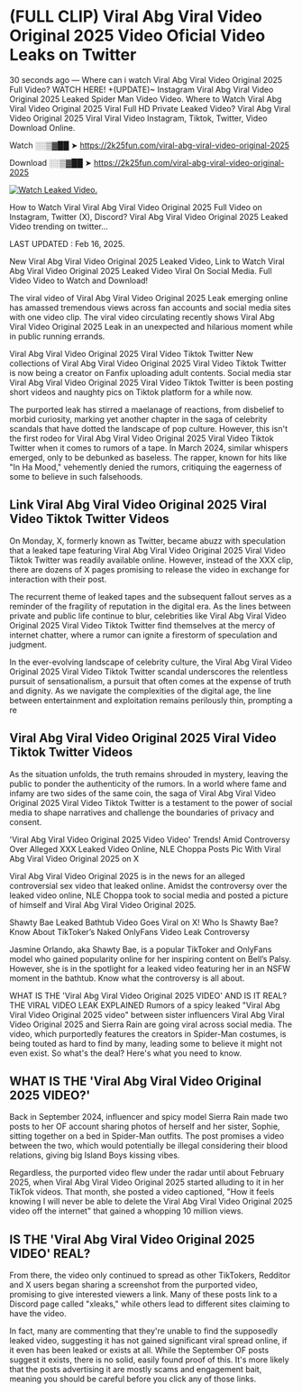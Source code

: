 # (FULL CLIP) Viral Abg Viral Video Original 2025 Video Oficial Video Leaks on Twitter

30 seconds ago — Where can i watch Viral Abg Viral Video Original 2025 Full Video? WATCH HERE! +(UPDATE)~ Instagram Viral Abg Viral Video Original 2025 Leaked Spider Man Video Video. Where to Watch Viral Abg Viral Video Original 2025 Viral Full HD Private Leaked Video? Viral Abg Viral Video Original 2025 Viral Viral Video Instagram, Tiktok, Twitter, Video Download Online.

Watch ░░▒▓██ ➤ https://2k25fun.com/viral-abg-viral-video-original-2025

Download ░░▒▓██ ➤ https://2k25fun.com/viral-abg-viral-video-original-2025

[![Watch Leaked Video.](https://miro.medium.com/v2/resize:fit:828/format:webp/1*cilzJN44JGOrTw9NJCrNHA.gif "Watch Leaked Video")](https://2k25fun.com/viral-abg-viral-video-original-2025)

How to Watch Viral Viral Abg Viral Video Original 2025 Full Video on Instagram, Twitter (X), Discord? Viral Abg Viral Video Original 2025 Leaked Video trending on twitter...

LAST UPDATED : Feb 16, 2025.

New Viral Abg Viral Video Original 2025 Leaked Video, Link to Watch Viral Abg Viral Video Original 2025 Leaked Video Viral On Social Media. Full Video Video to Watch and Download!

The viral video of Viral Abg Viral Video Original 2025 Leak emerging online has amassed tremendous views across fan accounts and social media sites with one video clip. The viral video circulating recently shows Viral Abg Viral Video Original 2025 Leak in an unexpected and hilarious moment while in public running errands.

Viral Abg Viral Video Original 2025 Viral Video Tiktok Twitter New collections of Viral Abg Viral Video Original 2025 Viral Video Tiktok Twitter is now being a creator on Fanfix uploading adult contents. Social media star Viral Abg Viral Video Original 2025 Viral Video Tiktok Twitter is been posting short videos and naughty pics on Tiktok platform for a while now.

The purported leak has stirred a maelanage of reactions, from disbelief to morbid curiosity, marking yet another chapter in the saga of celebrity scandals that have dotted the landscape of pop culture. However, this isn't the first rodeo for Viral Abg Viral Video Original 2025 Viral Video Tiktok Twitter when it comes to rumors of a tape. In March 2024, similar whispers emerged, only to be debunked as baseless. The rapper, known for hits like "In Ha Mood," vehemently denied the rumors, critiquing the eagerness of some to believe in such falsehoods.

## Link Viral Abg Viral Video Original 2025 Viral Video Tiktok Twitter Videos

On Monday, X, formerly known as Twitter, became abuzz with speculation that a leaked tape featuring Viral Abg Viral Video Original 2025 Viral Video Tiktok Twitter was readily available online. However, instead of the XXX clip, there are dozens of X pages promising to release the video in exchange for interaction with their post.

The recurrent theme of leaked tapes and the subsequent fallout serves as a reminder of the fragility of reputation in the digital era. As the lines between private and public life continue to blur, celebrities like Viral Abg Viral Video Original 2025 Viral Video Tiktok Twitter find themselves at the mercy of internet chatter, where a rumor can ignite a firestorm of speculation and judgment.

In the ever-evolving landscape of celebrity culture, the Viral Abg Viral Video Original 2025 Viral Video Tiktok Twitter scandal underscores the relentless pursuit of sensationalism, a pursuit that often comes at the expense of truth and dignity. As we navigate the complexities of the digital age, the line between entertainment and exploitation remains perilously thin, prompting a re

##  Viral Abg Viral Video Original 2025 Viral Video Tiktok Twitter Videos

As the situation unfolds, the truth remains shrouded in mystery, leaving the public to ponder the authenticity of the rumors. In a world where fame and infamy are two sides of the same coin, the saga of Viral Abg Viral Video Original 2025 Viral Video Tiktok Twitter is a testament to the power of social media to shape narratives and challenge the boundaries of privacy and consent.

'Viral Abg Viral Video Original 2025 Video Video' Trends! Amid Controversy Over Alleged XXX Leaked Video Online, NLE Choppa Posts Pic With Viral Abg Viral Video Original 2025 on X

Viral Abg Viral Video Original 2025 is in the news for an alleged controversial sex video that leaked online. Amidst the controversy over the leaked video online, NLE Choppa took to social media and posted a picture of himself and Viral Abg Viral Video Original 2025.

Shawty Bae Leaked Bathtub Video Goes Viral on X! Who Is Shawty Bae? Know About TikToker’s Naked OnlyFans Video Leak Controversy

Jasmine Orlando, aka Shawty Bae, is a popular TikToker and OnlyFans model who gained popularity online for her inspiring content on Bell’s Palsy. However, she is in the spotlight for a leaked video featuring her in an NSFW moment in the bathtub. Know what the controversy is all about.

WHAT IS THE 'Viral Abg Viral Video Original 2025 VIDEO' AND IS IT REAL? THE VIRAL VIDEO LEAK EXPLAINED Rumors of a spicy leaked "Viral Abg Viral Video Original 2025 video" between sister influencers Viral Abg Viral Video Original 2025 and Sierra Rain are going viral across social media. The video, which purportedly features the creators in Spider-Man costumes, is being touted as hard to find by many, leading some to believe it might not even exist. So what's the deal? Here's what you need to know.

## WHAT IS THE 'Viral Abg Viral Video Original 2025 VIDEO?'

Back in September 2024, influencer and spicy model Sierra Rain made two posts to her OF account sharing photos of herself and her sister, Sophie, sitting together on a bed in Spider-Man outfits. The post promises a video between the two, which would potentially be illegal considering their blood relations, giving big Island Boys kissing vibes.

Regardless, the purported video flew under the radar until about February 2025, when Viral Abg Viral Video Original 2025 started alluding to it in her TikTok videos. That month, she posted a video captioned, "How it feels knowing I will never be able to delete the Viral Abg Viral Video Original 2025 video off the internet" that gained a whopping 10 million views.

## IS THE 'Viral Abg Viral Video Original 2025 VIDEO' REAL?

From there, the video only continued to spread as other TikTokers, Redditor and X users began sharing a screenshot from the purported video, promising to give interested viewers a link. Many of these posts link to a Discord page called "xleaks," while others lead to different sites claiming to have the video.

In fact, many are commenting that they're unable to find the supposedly leaked video, suggesting it has not gained significant viral spread online, if it even has been leaked or exists at all. While the September OF posts suggest it exists, there is no solid, easily found proof of this. It's more likely that the posts advertising it are mostly scams and engagement bait, meaning you should be careful before you click any of those links.